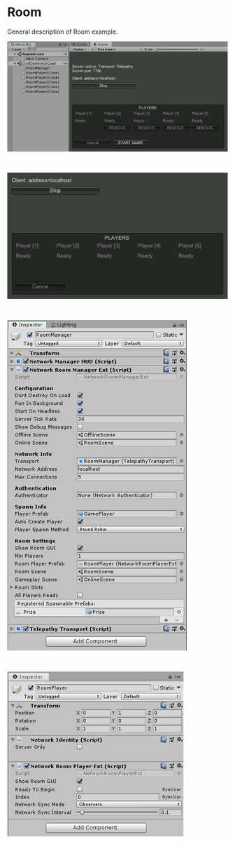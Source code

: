 # Room

General description of Room example.

![Host's Room View](/img/examples/room/Room1.PNG)

 

![Player's Room View](/img/examples/room/Room2.PNG)

 

![Network Room Manager](/img/examples/room/RoomManager.PNG)

 

![Network Room Player](/img/examples/room/RoomPlayer.PNG)
